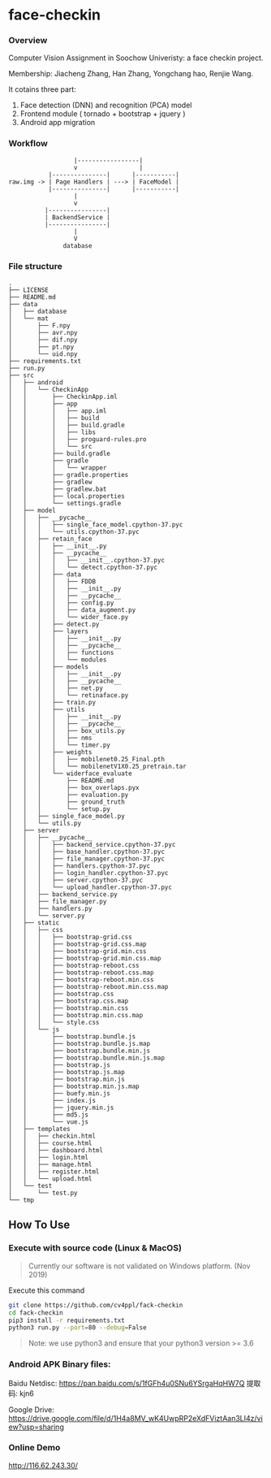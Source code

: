 # face-checkin

### Overview

Computer Vision Assignment in Soochow Univeristy: a face checkin project.

Membership: Jiacheng Zhang, Han Zhang, Yongchang hao, Renjie Wang.

It cotains three part: 

1. Face detection (DNN) and recognition (PCA) model
2. Frontend module ( tornado + bootstrap + jquery )
3. Android app migration

### Workflow
```plain
                  |-----------------|
                  v                 |
           |---------------|      |-----------|
raw.img -> | Page Handlers | ---> | FaceModel |
           |---------------|      |-----------|
                  |                 
                  v
          |----------------|
          | BackendService |
          |----------------|
                  |
                  V
               database
```


### File structure

```plain
.
├── LICENSE
├── README.md
├── data
│   ├── database
│   └── mat
│       ├── F.npy
│       ├── avr.npy
│       ├── dif.npy
│       ├── pt.npy
│       └── uid.npy
├── requirements.txt
├── run.py
├── src
│   ├── android
│   │   └── CheckinApp
│   │       ├── CheckinApp.iml
│   │       ├── app
│   │       │   ├── app.iml
│   │       │   ├── build
│   │       │   ├── build.gradle
│   │       │   ├── libs
│   │       │   ├── proguard-rules.pro
│   │       │   └── src
│   │       ├── build.gradle
│   │       ├── gradle
│   │       │   └── wrapper
│   │       ├── gradle.properties
│   │       ├── gradlew
│   │       ├── gradlew.bat
│   │       ├── local.properties
│   │       └── settings.gradle
│   ├── model
│   │   ├── __pycache__
│   │   │   ├── single_face_model.cpython-37.pyc
│   │   │   └── utils.cpython-37.pyc
│   │   ├── retain_face
│   │   │   ├── __init__.py
│   │   │   ├── __pycache__
│   │   │   │   ├── __init__.cpython-37.pyc
│   │   │   │   └── detect.cpython-37.pyc
│   │   │   ├── data
│   │   │   │   ├── FDDB
│   │   │   │   ├── __init__.py
│   │   │   │   ├── __pycache__
│   │   │   │   ├── config.py
│   │   │   │   ├── data_augment.py
│   │   │   │   └── wider_face.py
│   │   │   ├── detect.py
│   │   │   ├── layers
│   │   │   │   ├── __init__.py
│   │   │   │   ├── __pycache__
│   │   │   │   ├── functions
│   │   │   │   └── modules
│   │   │   ├── models
│   │   │   │   ├── __init__.py
│   │   │   │   ├── __pycache__
│   │   │   │   ├── net.py
│   │   │   │   └── retinaface.py
│   │   │   ├── train.py
│   │   │   ├── utils
│   │   │   │   ├── __init__.py
│   │   │   │   ├── __pycache__
│   │   │   │   ├── box_utils.py
│   │   │   │   ├── nms
│   │   │   │   └── timer.py
│   │   │   ├── weights
│   │   │   │   ├── mobilenet0.25_Final.pth
│   │   │   │   └── mobilenetV1X0.25_pretrain.tar
│   │   │   └── widerface_evaluate
│   │   │       ├── README.md
│   │   │       ├── box_overlaps.pyx
│   │   │       ├── evaluation.py
│   │   │       ├── ground_truth
│   │   │       └── setup.py
│   │   ├── single_face_model.py
│   │   └── utils.py
│   ├── server
│   │   ├── __pycache__
│   │   │   ├── backend_service.cpython-37.pyc
│   │   │   ├── base_handler.cpython-37.pyc
│   │   │   ├── file_manager.cpython-37.pyc
│   │   │   ├── handlers.cpython-37.pyc
│   │   │   ├── login_handler.cpython-37.pyc
│   │   │   ├── server.cpython-37.pyc
│   │   │   └── upload_handler.cpython-37.pyc
│   │   ├── backend_service.py
│   │   ├── file_manager.py
│   │   ├── handlers.py
│   │   └── server.py
│   ├── static
│   │   ├── css
│   │   │   ├── bootstrap-grid.css
│   │   │   ├── bootstrap-grid.css.map
│   │   │   ├── bootstrap-grid.min.css
│   │   │   ├── bootstrap-grid.min.css.map
│   │   │   ├── bootstrap-reboot.css
│   │   │   ├── bootstrap-reboot.css.map
│   │   │   ├── bootstrap-reboot.min.css
│   │   │   ├── bootstrap-reboot.min.css.map
│   │   │   ├── bootstrap.css
│   │   │   ├── bootstrap.css.map
│   │   │   ├── bootstrap.min.css
│   │   │   ├── bootstrap.min.css.map
│   │   │   └── style.css
│   │   └── js
│   │       ├── bootstrap.bundle.js
│   │       ├── bootstrap.bundle.js.map
│   │       ├── bootstrap.bundle.min.js
│   │       ├── bootstrap.bundle.min.js.map
│   │       ├── bootstrap.js
│   │       ├── bootstrap.js.map
│   │       ├── bootstrap.min.js
│   │       ├── bootstrap.min.js.map
│   │       ├── buefy.min.js
│   │       ├── index.js
│   │       ├── jquery.min.js
│   │       ├── md5.js
│   │       └── vue.js
│   ├── templates
│   │   ├── checkin.html
│   │   ├── course.html
│   │   ├── dashboard.html
│   │   ├── login.html
│   │   ├── manage.html
│   │   ├── register.html
│   │   └── upload.html
│   └── test
│       └── test.py
└── tmp
```



## How  To Use

### Execute with source code (Linux & MacOS)

> Currently our software is not validated on Windows platform. (Nov 2019)

Execute this command
```bash
git clone https://github.com/cv4ppl/fack-checkin
cd fack-checkin
pip3 install -r requirements.txt
python3 run.py --port=80 --debug=False
```

> Note: we use python3 and ensure that your python3 version >= 3.6



### Android APK Binary files:

Baidu Netdisc:  https://pan.baidu.com/s/1fGFh4u0SNu6YSrgaHqHW7Q 提取码: kjn6 

Google Drive: https://drive.google.com/file/d/1H4a8MV_wK4UwpRP2eXdFViztAan3LI4z/view?usp=sharing



### Online Demo

http://116.62.243.30/



